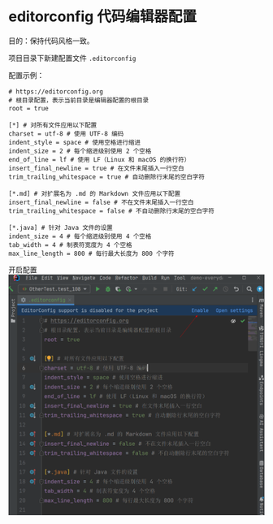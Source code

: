 # editorconfig 代码编辑器配置

目的：保持代码风格一致。

项目目录下新建配置文件 `.editorconfig`

配置示例：

```
# https://editorconfig.org
# 根目录配置，表示当前目录是编辑器配置的根目录
root = true

[*] # 对所有文件应用以下配置
charset = utf-8 # 使用 UTF-8 编码
indent_style = space # 使用空格进行缩进
indent_size = 2 # 每个缩进级别使用 2 个空格
end_of_line = lf # 使用 LF（Linux 和 macOS 的换行符）
insert_final_newline = true # 在文件末尾插入一行空白
trim_trailing_whitespace = true # 自动删除行末尾的空白字符

[*.md] # 对扩展名为 .md 的 Markdown 文件应用以下配置
insert_final_newline = false # 不在文件末尾插入一行空白
trim_trailing_whitespace = false # 不自动删除行末尾的空白字符

[*.java] # 针对 Java 文件的设置
indent_size = 4 # 每个缩进级别使用 4 个空格
tab_width = 4 # 制表符宽度为 4 个空格
max_line_length = 800 # 每行最大长度为 800 个字符
```

开启配置
![](./images/38-editorconfig-代码编辑器配置_1736527078313.png)

